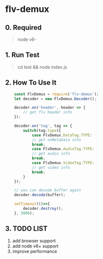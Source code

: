 # flv-demux

## 0. Required
> node v6-

## 1. Run Test
> cd test && node index.js

## 2. How To Use It
```javascript
    const FlvDemux = require('flv-demux');
    let decoder = new FlvDemux.Decoder();

    decoder.on('header', header => {
        // get flv header info
    });

    decoder.on('tag', tag => {
        switch(tag.type){
            case FlvDemux.DataTag.TYPE:
            // get onMetaData info
            break;
            case FlvDemux.AudioTag.TYPE:
            // get audio info
            break;
            case FlvDemux.VideoTag.TYPE:
            // get video info
            break;
        }
    });

    // you can decode buffer again
    decoder.decode(buffer);

    setTimeout(()=>{
        decoder.destroy();
    }, 5000);
```

## 3. TODO LIST
1. add browser support
2. add node v6+ support
3. improve performance